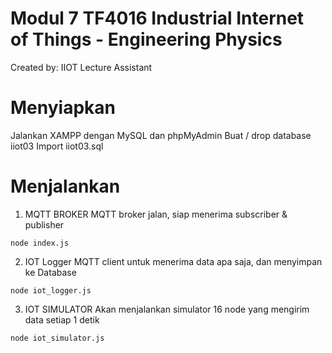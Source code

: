 # Modul 7 TF4016 Industrial Internet of Things - Engineering Physics #
Created by: IIOT Lecture Assistant

Menyiapkan
==========
Jalankan XAMPP dengan MySQL dan phpMyAdmin
Buat / drop database iiot03
Import iiot03.sql

Menjalankan
===========
1. MQTT BROKER
MQTT broker jalan, siap menerima subscriber & publisher
```
node index.js
```

2. IOT Logger
MQTT client untuk menerima data apa saja, dan menyimpan ke Database
```
node iot_logger.js
```

3. IOT SIMULATOR
Akan menjalankan simulator 16 node yang mengirim data setiap 1 detik
```
node iot_simulator.js
```
